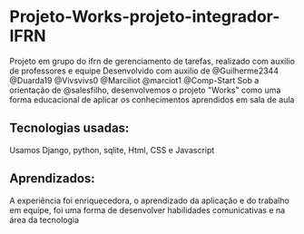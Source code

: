 # Projeto-Works-projeto-integrador-IFRN
Projeto em grupo do ifrn de gerenciamento de tarefas, realizado com auxilio de professores e equipe
Desenvolvido com auxilio de @Guilherme2344 @Duarda19 @Vivsvivs0 @Marciliot @marciot1 @Comp-Start
Sob a orientação de @salesfilho, desenvolvemos o projeto "Works" como uma forma educacional de aplicar os conhecimentos aprendidos em sala de aula 
## Tecnologias usadas:
Usamos Django, python, sqlite, Html, CSS e Javascript
## Aprendizados:
A experiência foi enriquecedora, o aprendizado da aplicação e do trabalho em equipe, foi uma forma de desenvolver habilidades comunicativas e na área da tecnologia
